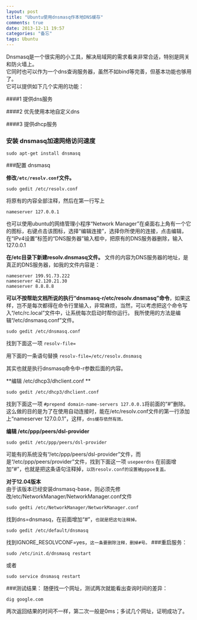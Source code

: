 ```yaml
---
layout: post
title: "Ubuntu使用dnsmasq作本地DNS缓存"
comments: true
date: 2013-12-11 19:57
categories: "备忘"
tags: Ubuntu
---
```

Dnsmasq是一个很实用的小工具，解决局域网的需求看来非常合适，特别是网关和防火墙上。  
它同时也可以作为一个dns查询服务器，虽然不如bind等完善，但基本功能也够用了。  
它可以提供如下几个实用的功能：  

####1 提供dns服务

####2 优先使用本地自定义dns

####3 提供dhcp服务
### 安装 dnsmasq加速网络访问速度

    sudo apt-get install dnsmasq
###配置 dnsmasq

**修改`/etc/resolv.conf`文件。**  

    sudo gedit /etc/resolv.conf   

将原有的内容全部注释，然后在第一行写上   

    nameserver 127.0.0.1
也可以使用ubuntu的网络管理小程序“Network Manager”在桌面右上角有一个它的图标，右键点击该图标，选择“编辑连接”，选择你所使用的连接，点击编辑，在“IPv4设置”标签的“DNS服务器”输入框中，把原有的DNS服务器删除，输入 127.0.0.1  

**在/etc目录下新建resolv.dnsmasq文件。** 文件的内容为DNS服务器的地址，是真正的DNS服务器，如我的文件内容是：  

    nameserver 199.91.73.222  
    nameserver 42.120.21.30  
    nameserver 8.8.8.8  

**可以不按帮助文档所说的执行“dnsmasq-r/etc/resolv.dnsmasq”命令**，如果这样，岂不是每次都得在命令行里输入，非常麻烦，当然，可以考虑把这个命令写入“/etc/rc.local”文件中，让系统每次启动时帮你运行。 
我所使用的方法是编辑“/etc/dnsmasq.conf”文件。  

    sudo gedit /etc/dnsmasq.conf

找到下面这一项 `resolv-file=`  

用下面的一条语句替换 `resolv-file=/etc/resolv.dnsmasq`

其实也就是执行dnsmasq命令中-r参数后面的内容。  

**编辑 /etc/dhcp3/dhclient.conf **

    sudo gedit /etc/dhcp3/dhclient.conf 

找到下面这一项 `#prepend domain-name-servers 127.0.0.1`将前面的“#”删除。这么做的目的是为了在使用自动连接时，能在/etc/resolv.conf文件的第一行添加上“nameserver 127.0.0.1”，这样，`dns缓存依然有效。`  

**编辑 /etc/ppp/peers/dsl-provider**  

    sudo gedit /etc/ppp/peers/dsl-provider 
    
可能有的系统没有“/etc/ppp/peers/dsl-provider”文件，而是“/etc/ppp/peers/provider”文件，找到下面这一项 `usepeerdns`
在前面增加“#”，也就是把这条语句注释掉，`以防resolv.conf的设置被pppoe复盖。`  

**对于12.04版本**  
由于该版本已经安装dnsmasq-base，则必须先修改/etc/NetworkManager/NetworkManager.conf文件  

    sudo gedti /etc/NetworkManager/NetworkManager.conf  
找到dns=dnsmasq，在前面增加“#”，`也就是把这句注释掉。`  

    sudo gedit /etc/default/dnsmasq
找到IGNORE_RESOLVCONF=yes，`这一条要删除注释，删掉#号。`
###重启服务：  

    sudo /etc/init.d/dnsmasq restart
或者   

    sudo service dnsmasq restart
###测试结果：
随便找一个网址，测试两次就能看出查询时间的差异：  

    dig google.com
两次返回结果的时间不一样，第二次一般是0ms；多试几个网址，证明成功了。


